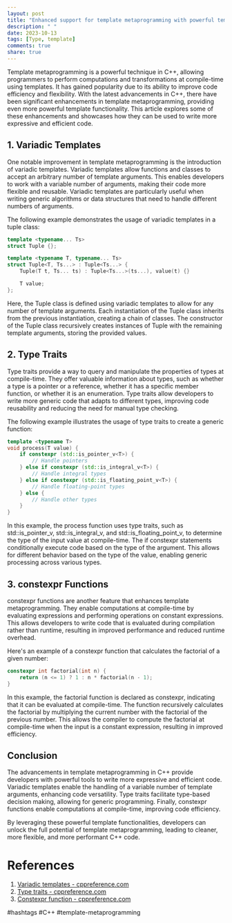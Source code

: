 ```yaml
---
layout: post
title: "Enhanced support for template metaprogramming with powerful template functionality"
description: " "
date: 2023-10-13
tags: [Type, template]
comments: true
share: true
---
```


Template metaprogramming is a powerful technique in C++, allowing programmers to perform computations and transformations at compile-time using templates. It has gained popularity due to its ability to improve code efficiency and flexibility. With the latest advancements in C++, there have been significant enhancements in template metaprogramming, providing even more powerful template functionality. This article explores some of these enhancements and showcases how they can be used to write more expressive and efficient code.

## 1. Variadic Templates

One notable improvement in template metaprogramming is the introduction of variadic templates. Variadic templates allow functions and classes to accept an arbitrary number of template arguments. This enables developers to work with a variable number of arguments, making their code more flexible and reusable. Variadic templates are particularly useful when writing generic algorithms or data structures that need to handle different numbers of arguments.

The following example demonstrates the usage of variadic templates in a tuple class:

```cpp
template <typename... Ts>
struct Tuple {};

template <typename T, typename... Ts>
struct Tuple<T, Ts...> : Tuple<Ts...> {
    Tuple(T t, Ts... ts) : Tuple<Ts...>(ts...), value(t) {}

    T value;
};
```

Here, the Tuple class is defined using variadic templates to allow for any number of template arguments. Each instantiation of the Tuple class inherits from the previous instantiation, creating a chain of classes. The constructor of the Tuple class recursively creates instances of Tuple with the remaining template arguments, storing the provided values.

## 2. Type Traits

Type traits provide a way to query and manipulate the properties of types at compile-time. They offer valuable information about types, such as whether a type is a pointer or a reference, whether it has a specific member function, or whether it is an enumeration. Type traits allow developers to write more generic code that adapts to different types, improving code reusability and reducing the need for manual type checking.

The following example illustrates the usage of type traits to create a generic function:

```cpp
template <typename T>
void process(T value) {
    if constexpr (std::is_pointer_v<T>) {
        // Handle pointers
    } else if constexpr (std::is_integral_v<T>) {
        // Handle integral types
    } else if constexpr (std::is_floating_point_v<T>) {
        // Handle floating-point types
    } else {
        // Handle other types
    }
}
```

In this example, the process function uses type traits, such as std::is_pointer_v, std::is_integral_v, and std::is_floating_point_v, to determine the type of the input value at compile-time. The if constexpr statements conditionally execute code based on the type of the argument. This allows for different behavior based on the type of the value, enabling generic processing across various types.

## 3. constexpr Functions

constexpr functions are another feature that enhances template metaprogramming. They enable computations at compile-time by evaluating expressions and performing operations on constant expressions. This allows developers to write code that is evaluated during compilation rather than runtime, resulting in improved performance and reduced runtime overhead.

Here's an example of a constexpr function that calculates the factorial of a given number:

```cpp
constexpr int factorial(int n) {
    return (n <= 1) ? 1 : n * factorial(n - 1);
}
```

In this example, the factorial function is declared as constexpr, indicating that it can be evaluated at compile-time. The function recursively calculates the factorial by multiplying the current number with the factorial of the previous number. This allows the compiler to compute the factorial at compile-time when the input is a constant expression, resulting in improved efficiency.

## Conclusion

The advancements in template metaprogramming in C++ provide developers with powerful tools to write more expressive and efficient code. Variadic templates enable the handling of a variable number of template arguments, enhancing code versatility. Type traits facilitate type-based decision making, allowing for generic programming. Finally, constexpr functions enable computations at compile-time, improving code efficiency.

By leveraging these powerful template functionalities, developers can unlock the full potential of template metaprogramming, leading to cleaner, more flexible, and more performant C++ code.

# References

1. [Variadic templates - cppreference.com](https://en.cppreference.com/w/cpp/language/parameter_pack)
2. [Type traits - cppreference.com](https://en.cppreference.com/w/cpp/types#Type_traits)
3. [Constexpr function - cppreference.com](https://en.cppreference.com/w/cpp/language/constexpr) 

#hashtags #C++ #template-metaprogramming